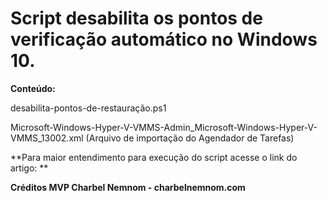 # Script desabilita os pontos de verificação automático no Windows 10.

**Conteúdo:**

desabilita-pontos-de-restauração.ps1

Microsoft-Windows-Hyper-V-VMMS-Admin_Microsoft-Windows-Hyper-V-VMMS_13002.xml (Arquivo de importação do Agendador de Tarefas)

**Para maior entendimento para execução do script acesse o link do artigo: **

**Créditos MVP Charbel Nemnom - charbelnemnom.com**

